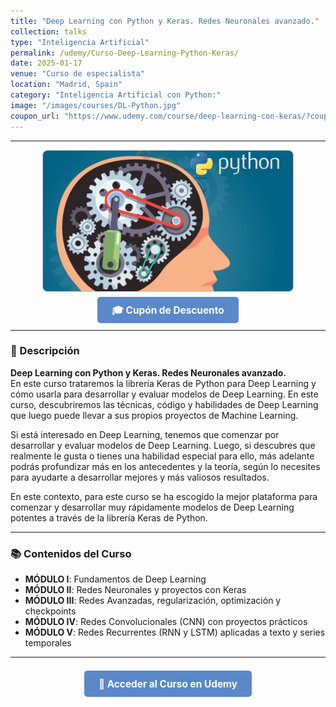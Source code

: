 ```yaml
---
title: "Deep Learning con Python y Keras. Redes Neuronales avanzado."
collection: talks
type: "Inteligencia Artificial"
permalink: /udemy/Curso-Deep-Learning-Python-Keras/
date: 2025-01-17
venue: "Curso de especialista"
location: "Madrid, Spain"
category: "Inteligencia Artificial con Python:"
image: "/images/courses/DL-Python.jpg"
coupon_url: "https://www.udemy.com/course/deep-learning-con-keras/?couponCode=ABR_2025"
---
```


<!-- ✅ Structured Data for SEO -->
<script type="application/ld+json">
{
  "@context": "https://schema.org",
  "@type": "Course",
  "name": "Deep Learning con Python y Keras. Redes Neuronales avanzado.",
  "description": "Curso completo para aprender Deep Learning avanzado con Keras y Python. Diseña y entrena redes neuronales desde cero.",
  "provider": {
    "@type": "Organization",
    "name": "Udemy",
    "sameAs": "https://www.udemy.com"
  },
  "educationalCredentialAwarded": "Certificado de finalización",
  "inLanguage": "es",
  "url": "https://www.udemy.com/course/deep-learning-con-keras/?couponCode=ABR_2025",
  "image": "https://www.manuelcastillo.eu/images/courses/DL-Python.jpg",
  "hasCourseInstance": {
    "@type": "CourseInstance",
    "name": "Deep Learning con Python y Keras. Redes Neuronales avanzado.",
    "courseMode": "online",
    "courseWorkload": "PT15H",
    "inLanguage": "es",
    "startDate": "2025-01-01",
    "endDate": "2025-12-31",
    "eventAttendanceMode": "https://schema.org/OnlineEventAttendanceMode",
    "eventStatus": "https://schema.org/EventScheduled",
    "location": {
      "@type": "VirtualLocation",
      "url": "https://www.udemy.com"
    },
    "organizer": {
      "@type": "Organization",
      "name": "Udemy",
      "url": "https://www.udemy.com"
    },
    "performer": {
      "@type": "Person",
      "name": "Manuel Castillo-Cara"
    },
    "offers": {
      "@type": "Offer",
      "url": "https://www.udemy.com/course/deep-learning-con-keras/?couponCode=ABR_2025",
      "priceCurrency": "USD",
      "price": "12.00",
      "availability": "https://schema.org/InStock",
      "validFrom": "2025-04-01"
    }
  }
}
</script>

<style>
.boton-udemy {
  background-color: #5a88c9;
  color: white;
  padding: 0.75em 1.5em;
  text-decoration: none !important;
  font-weight: bold;
  border-radius: 5px;
  font-size: 1.1em;
  transition: background-color 0.3s ease;
}
.boton-udemy:hover {
  background-color: #4e7abf;
  text-decoration: none !important;
}
.page__taxonomy {
  display: none !important;
}
</style>

---

<div style="text-align: center;">
  <img src="/images/courses/DL-Python.jpg" alt="Deep Learning con Python" width="400" style="border-radius: 8px; border: 1px solid #ccc; margin-bottom: 1rem;">
</div>

<div style="text-align: center; margin-bottom: 1rem;">
  <a href="https://www.udemy.com/course/deep-learning-con-keras/?couponCode=ABR_2025" target="_blank" class="boton-udemy">
    🎓 Cupón de Descuento
  </a>
</div>

---

### 📘 Descripción

**Deep Learning con Python y Keras. Redes Neuronales avanzado.**  
En este curso trataremos la librería Keras de Python para Deep Learning y cómo usarla para desarrollar y evaluar modelos de Deep Learning. En este curso, descubriremos las técnicas, código y habilidades de Deep Learning que luego puede llevar a sus propios proyectos de Machine Learning. 

Si está interesado en Deep Learning, tenemos que comenzar por desarrollar y evaluar modelos de Deep Learning. Luego, si descubres que realmente le gusta o tienes una habilidad especial para ello, más adelante podrás profundizar más en los antecedentes y la teoría, según lo necesites para ayudarte a desarrollar mejores y más valiosos resultados.

En este contexto, para este curso se ha escogido la mejor plataforma para comenzar y desarrollar muy rápidamente modelos de Deep Learning potentes a través de la librería Keras de Python.

---

### 📚 Contenidos del Curso

- **MÓDULO I**: Fundamentos de Deep Learning  
- **MÓDULO II**: Redes Neuronales y proyectos con Keras  
- **MÓDULO III**: Redes Avanzadas, regularización, optimización y checkpoints  
- **MÓDULO IV**: Redes Convolucionales (CNN) con proyectos prácticos  
- **MÓDULO V**: Redes Recurrentes (RNN y LSTM) aplicadas a texto y series temporales

---

<div style="text-align: center; margin-top: 2rem;">
  <a href="https://www.udemy.com/course/deep-learning-con-keras/?couponCode=ABR_2025" target="_blank" class="boton-udemy">
    🚀 Acceder al Curso en Udemy
  </a>
</div>